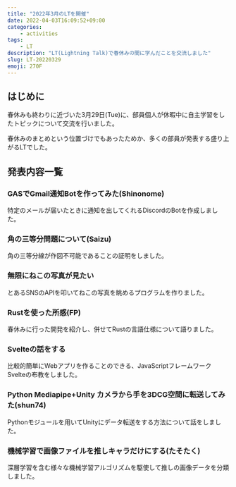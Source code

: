 ```yaml
---
title: "2022年3月のLTを開催"
date: 2022-04-03T16:09:52+09:00
categories:
    - activities
tags:
    - LT
description: "LT(Lightning Talk)で春休みの間に学んだことを交流しました"
slug: LT-20220329
emoji: 270F
---
```


## はじめに

春休みも終わりに近づいた3月29日(Tue)に、部員個人が休暇中に自主学習をしたトピックについて交流を行いました。

春休みのまとめという位置づけでもあったためか、多くの部員が発表する盛り上がるLTでした。

## 発表内容一覧

### GASでGmail通知Botを作ってみた(Shinonome)

特定のメールが届いたときに通知を出してくれるDiscordのBotを作成しました。

### 角の三等分問題について(Saizu)

角の三等分線が作図不可能であることの証明をしました。

### 無限にねこの写真が見たい

とあるSNSのAPIを叩いてねこの写真を眺めるプログラムを作りました。

### Rustを使った所感(FP)

春休みに行った開発を紹介し、併せてRustの言語仕様について語りました。

### Svelteの話をする

比較的簡単にWebアプリを作ることのできる、JavaScriptフレームワークSvelteの布教をしました。

### Python Mediapipe+Unity カメラから手を3DCG空間に転送してみた(shun74)

Pythonモジュールを用いてUnityにデータ転送をする方法について話をしました。

### 機械学習で画像ファイルを推しキャラだけにする(たそたく)

深層学習を含む様々な機械学習アルゴリズムを駆使して推しの画像データを分類しました。

